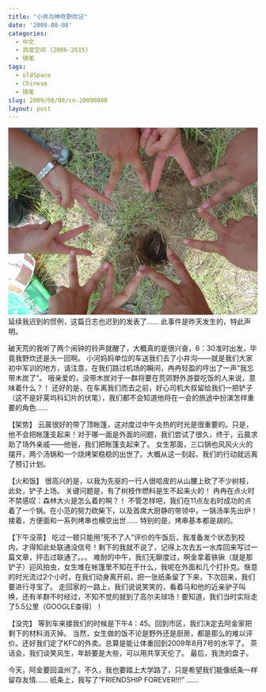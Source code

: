 ```yaml
---
title: "小井沟神奇野炊记"
date: '2009-08-08'
categories:
  - 中文
  - 百度空间 (2006-2015)
  - 随笔
tags:
  - oldSpace
  - Chinese
  - 随笔
slug: 2009/08/08/cn-20090808
layout: post
---
```

![](/images/cn-20090808.jpg "FRIENDSHIP FOREVER!!!")
延续我迟到的惯例，这篇日志也迟到的发表了……
此事件是昨天发生的，特此声明。

破天荒的我听了两个闹钟的铃声就醒了，大概真的是很兴奋，6：30准时出发，毕竟我野炊还是头一回啊。
小河妈妈单位的车送我们去了小井沟——就是我们大家初中军训的地方，请注意，在我们路过机场的瞬间，冉冉轻盈的哼出了一声“我忘带木炭了”。
哦亲爱的，没带木炭对于一群将要在荒郊野外游耍吃饭的人来说，意味着什么？！
还好的是，在车离我们而去之前，好心司机大叔留给我们一把铲子（这不是好莱坞科幻片的伏笔），我们都不会知道他将在一会的旅途中扮演怎样重要的角色……

【架势】
云晨很好的带了顶帐篷，这对度过中午炎热的时光是很重要的。只是，他不会把帐篷支起来！对于哪一面是外面的问题，我们尝试了很久，终于，云晨求助了场外亲戚——他爸，我们把帐篷支起来了。
女生那面，三口锅也风风火火的摆开，两个汤锅和一个烧烤架稳稳的出世了。大概从这一刻起，我们的行动就远离了预订计划。

【火和饭】
很高兴的是，以我为先驱的一行人很哈皮的从山腰上砍了不少树枝，此处，铲子上场。
关键问题是，有了树枝作燃料是生不起来火的！
冉冉在点火时不禁感叹：森林大火是怎么着的啊？！
不管怎样吧，我们在11点左右时成功的点着了一个锅。在小范的努力砍柴下，以及首席大厨静的带领中，一锅汤率先出炉！接着，方便面和一系列烤串也横空出世……
特别的是，烤串基本都是胡的。

【下午没茶】
吃过一顿只能用“死不了人”评价的午饭后，我准备发个状态到校内，才得知此处联通没信号！剩下的我就不说了，记得上次去五一水库回来写过一篇文章，抨击过联通了。。。
难耐的中午，我们无聊度过，啊金拿着铁锹（就是那铲子）迎风拍虫，女生堆在帐篷里不知在干什么，我呢在外面和几个打扑克。惬意的时光流过2个小时，在我们动身离开前，把一张纸条留了下来，下次回来，我们要进行寻宝了。
走回家的一路上，我们说说笑笑的，看着马和他的近亲驴子叫唤，还有羊群不时经过，不知不觉的就到了高尔夫球场！要知道，我们当时实际走了5.5公里（GOOGLE查得）！

【没完】
等到车来接我们的时候是下午4：45。回到市区，我们决定去阿金家把剩下的材料消灭掉。
当然，女生做的饭不论是野外还是厨房，都是那么的难以评价。还好我们定了KFC的外卖。总算是能让体重回到2009年8月7号的水平了。
茶话会，我们谈笑风生，年龄要是大些，可以用共享天伦了。
最后，我洗的盘子。
 
今天，阿金要回温州了。不久，我也要踏上大学路了，只是希望我们能像纸条一样留存友情……
纸条上，我写了“FRIENDSHIP FOREVER!!!” ……